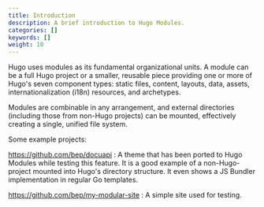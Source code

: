 ```yaml
---
title: Introduction
description: A brief introduction to Hugo Modules.
categories: []
keywords: []
weight: 10
---
```


Hugo uses modules as its fundamental organizational units. A module can be a full Hugo project or a smaller, reusable piece providing one or more of Hugo's seven component types: static files, content, layouts, data, assets, internationalization (i18n) resources, and archetypes.

Modules are combinable in any arrangement, and external directories (including those from non-Hugo projects) can be mounted, effectively creating a single, unified file system.

Some example projects:

<https://github.com/bep/docuapi>
: A theme that has been ported to Hugo Modules while testing this feature. It is a good example of a non-Hugo-project mounted into Hugo's directory structure. It even shows a JS Bundler implementation in regular Go templates.

<https://github.com/bep/my-modular-site>
: A simple site used for testing.
